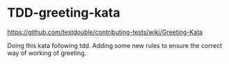 # TDD-greeting-kata

https://github.com/testdouble/contributing-tests/wiki/Greeting-Kata

Doing this kata following tdd. Adding some new rules to ensure the correct way of working of greeting.
